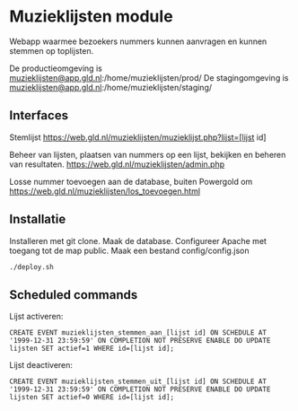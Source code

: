 # Muzieklijsten module
Webapp waarmee bezoekers nummers kunnen aanvragen en kunnen stemmen op toplijsten.

De productieomgeving is muzieklijsten@app.gld.nl:/home/muzieklijsten/prod/
De stagingomgeving is muzieklijsten@app.gld.nl:/home/muzieklijsten/staging/

## Interfaces
Stemlijst
https://web.gld.nl/muzieklijsten/muzieklijst.php?lijst=[lijst id]

Beheer van lijsten, plaatsen van nummers op een lijst, bekijken en beheren van resultaten.
https://web.gld.nl/muzieklijsten/admin.php

Losse nummer toevoegen aan de database, buiten Powergold om
https://web.gld.nl/muzieklijsten/los_toevoegen.html

## Installatie
Installeren met git clone.
Maak de database.
Configureer Apache met toegang tot de map public.
Maak een bestand config/config.json

```sh
./deploy.sh
```

## Scheduled commands
Lijst activeren:
```mysql
CREATE EVENT muzieklijsten_stemmen_aan_[lijst id] ON SCHEDULE AT '1999-12-31 23:59:59' ON COMPLETION NOT PRESERVE ENABLE DO UPDATE lijsten SET actief=1 WHERE id=[lijst id];
```

Lijst deactiveren:
```mysql
CREATE EVENT muzieklijsten_stemmen_uit_[lijst id] ON SCHEDULE AT '1999-12-31 23:59:59' ON COMPLETION NOT PRESERVE ENABLE DO UPDATE lijsten SET actief=0 WHERE id=[lijst id];
```
